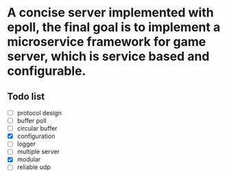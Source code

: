 # A concise server implemented with epoll, the final goal is to implement a microservice framework for game server, which is service based and configurable.

## Todo list
- [ ] protocol design
- [ ] buffer poll 
- [ ] circular buffer
- [x] configuration
- [ ] logger 
- [ ] multiple server
- [x] modular 
- [ ] reliable udp 

